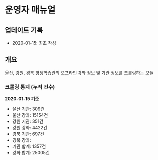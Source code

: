 
# 운영자 매뉴얼

## 업데이트 기록

- 2020-01-15: 최초 작성

## 개요

울산, 강원, 경북 평생학습관의 오프라인 강좌 정보 및 기관 정보를 크롤링하는 모듈

### 크롤링 통계 (누적 건수)

**2020-01-15 기준**

- 울산 기관: 309건
- 울산 강좌: 15154건
- 강원 기관: 351건 
- 강원 강좌: 4422건
- 경북 기관: 697건
- 경북 강좌:  
- 기관 합계: 1357건
- 강좌 합계: 25005건
<!--stackedit_data:
eyJoaXN0b3J5IjpbLTQ0NDQ1NzY2OSw1OTE3NTQ2MzVdfQ==
-->
